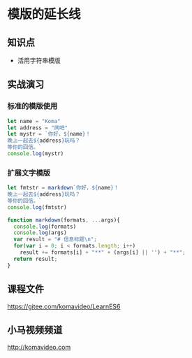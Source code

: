 模版的延长线
===========

## 知识点

* 活用字符串模版

## 实战演习

### 标准的模版使用

~~~js
let name = "Koma"
let address = "网吧"
let mystr = `你好，${name}！
晚上一起去${address}玩吗？
等你的回信。`
console.log(mystr)
~~~

### 扩展文字模版

~~~js
let fmtstr = markdown`你好，${name}！
晚上一起去${address}玩吗？
等你的回信。`
console.log(fmtstr)

function markdown(formats, ...args){
  console.log(formats)
  console.log(args)
  var result = "# 信息标题\n";
  for(var i = 0; i < formats.length; i++)
    result += formats[i] + "**" + (args[i] || '') + "**";
  return result;
}
~~~

## 课程文件

https://gitee.com/komavideo/LearnES6

## 小马视频频道

http://komavideo.com
